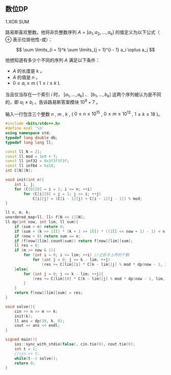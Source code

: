 ## 数位DP ##

1.XOR SUM

路易斯喜欢整数。他将非负整数序列 $A = [a_1, a_2 ,\ldots, a_k]$ 的值定义为以下公式（ $\oplus$ 表示位排他性-或）：

$$
\sum \limits_{i = 1}^k \sum \limits_{j = 1}^{i - 1} a_i \oplus a_j
$$

他想知道有多少个不同的序列 $A$ 满足以下条件：

- $A$ 的长度是 $k$ 。
- $A$ 的值是 $n$ 。
- $0\le a_i\le m$ ( $1\le i\le k$ ).

当且仅当存在一个索引 $i$ 时， $[a_1, \dots, a_k]$ 、 $[b_1, \dots, b_k]$ 这两个序列被认为是不同的，即 $a_i \neq b_i$ 。告诉路易斯答案模块 $10^9 + 7$ 。


输入一行包含三个整数 $n$ , $m$ , $k$ , ( $0 \leq n \leq 10^{15}$ , $0 \leq m \leq 10^{12}$ , $1 \leq k \leq 18$ )。

```cpp
#include <bits/stdc++.h>
#define endl '\n'
using namespace std;
typedef long double db;
typedef long long ll;

const ll N = 21;
const ll mod = 1e9 + 7;
const ll inf32 = 0x3f3f3f3f;
const ll inf64 = 5e18;
int C[N][N];

void init(int n){
    int i, j;
    for (C[0][0] = i = 1; i <= n; ++i)
        for (C[i][0] = j = 1; j <= i; ++j)
            C[i][j] = (C[i - 1][j] + C[i - 1][j - 1]) % mod;
}

ll n, m, k;
unordered_map<ll, ll> f[N << 1][N];
ll dp(int now, int lim, ll sum){
    if (sum > n) return 0;
    if (sum + (k >> 1ll) * (k + 1 >> 1ll) * ((1ll << now + 1) - 1) < n) return 0ll;
    if (now < 0) return sum == n;
    if (f[now][lim].count(sum)) return f[now][lim][sum];
    ll res = 0;
    if (m >> now & 1){
        for (int i = 0; i <= lim; ++i) //之前卡上界的个数
            for (int j = 0; j <= k - lim; ++j)
                (res += C[lim][i] * C[k - lim][j] % mod * dp(now - 1, i ,sum + (i + j) * (k - i - j) * (1ll << now)) % mod) %= mod;
    }else{
        for (int j = 0; j <= k - lim; ++j){
            (res += C[lim][0] * C[k - lim][j] % mod * dp(now - 1, lim, sum + j * (k - j) * (1ll << now)) % mod) %= mod;
        }
    }
    return f[now][lim][sum] = res;
}

void solve(){
    cin >> n >> m >> k;
    init(k);    
    ll ans = dp(39, k, 0);
    cout << ans << endl; 
}

signed main(){
    ios::sync_with_stdio(false), cin.tie(0), cout.tie(0);
    int t = 1;
    //cin >> t;
    while(t--) solve();
    return 0;
}
```